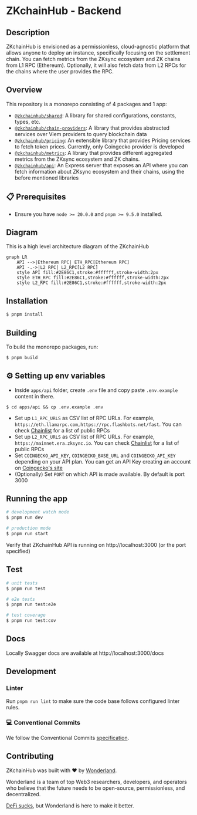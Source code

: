 # ZKchainHub - Backend

## Description

ZKchainHub is envisioned as a permissionless, cloud-agnostic platform that allows anyone to deploy an instance, specifically focusing on the settlement chain.
You can fetch metrics from the ZKsync ecosystem and ZK chains from L1 RPC (Ethereum). Optionally, it will also fetch data from L2 RPCs for the chains where the user provides the RPC.

## Overview

This repository is a monorepo consisting of 4 packages and 1 app:

-   [`@zkchainhub/shared`](./packages/shared): A library for shared configurations, constants, types, etc.
-   [`@zkchainhub/chain-providers`](./packages/chain-providers): A library that provides abstracted services over Viem providers to query blockchain data
-   [`@zkchainhub/pricing`](./packages/pricing): An extensible library that provides Pricing services to fetch token prices. Currently, only Coingecko provider is developed
-   [`@zkchainhub/metrics`](./packages/metrics): A library that provides different aggregated metrics from the ZKsync ecosystem and ZK chains.
-   [`@zkchainhub/api`](./apps/api): An Express server that exposes an API where you can fetch information about ZKsync ecosystem and their chains, using the before mentioned libraries

## 📋 Prerequisites

-   Ensure you have `node >= 20.0.0` and `pnpm >= 9.5.0` installed.

## Diagram

This is a high level architecture diagram of the ZKchainHub

```mermaid
graph LR
    API -->|Ethereum RPC| ETH_RPC[Ethereum RPC]
    API -.->|L2 RPC| L2_RPC[L2 RPC]
    style API fill:#2E86C1,stroke:#ffffff,stroke-width:2px
    style ETH_RPC fill:#2E86C1,stroke:#ffffff,stroke-width:2px
    style L2_RPC fill:#2E86C1,stroke:#ffffff,stroke-width:2px
```

## Installation

```bash
$ pnpm install
```

## Building

To build the monorepo packages, run:

```bash
$ pnpm build
```

## ⚙️ Setting up env variables

-   Inside `apps/api` folder, create `.env` file and copy paste `.env.example` content in there.

```
$ cd apps/api && cp .env.example .env
```

-   Set up `L1_RPC_URLS` as CSV list of RPC URLs. For example, `https://eth.llamarpc.com,https://rpc.flashbots.net/fast`. You can check [Chainlist](https://chainlist.org/) for a list of public RPCs
-   Set up `L2_RPC_URLS` as CSV list of RPC URLs. For example, `https://mainnet.era.zksync.io`. You can check [Chainlist](https://chainlist.org/) for a list of public RPCs
-   Set `COINGECKO_API_KEY`, `COINGECKO_BASE_URL` and `COINGECKO_API_KEY` depending on your API plan. You can get an API Key creating an account on [Coingecko's site](https://www.coingecko.com/en/api)
-   (Optionally) Set `PORT` on which API is made available. By default is port 3000

## Running the app

```bash
# development watch mode
$ pnpm run dev

# production mode
$ pnpm run start

```

Verify that ZKchainHub API is running on http://localhost:3000 (or the port specified)

## Test

```bash
# unit tests
$ pnpm run test

# e2e tests
$ pnpm run test:e2e

# test coverage
$ pnpm run test:cov
```

## Docs

Locally Swagger docs are available at http://localhost:3000/docs

## Development

### Linter

Run `pnpm run lint` to make sure the code base follows configured linter rules.

### 💻 Conventional Commits

We follow the Conventional Commits [specification](https://www.conventionalcommits.org/en/v1.0.0/#specification).

## Contributing

ZKchainHub was built with ❤️ by [Wonderland](https://defi.sucks).

Wonderland is a team of top Web3 researchers, developers, and operators who believe that the future needs to be open-source, permissionless, and decentralized.

[DeFi sucks](https://defi.sucks), but Wonderland is here to make it better.
